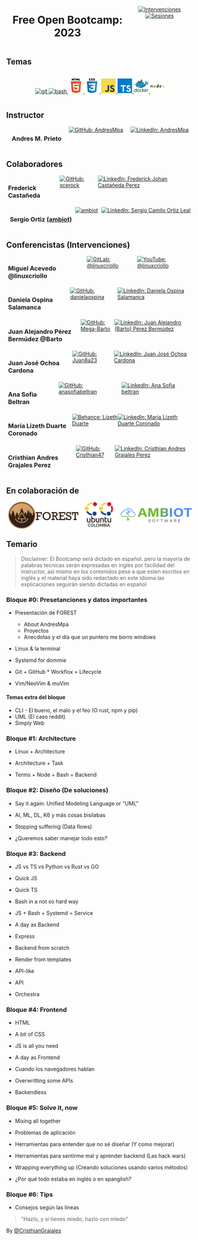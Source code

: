 <div style="display: flex; justify-content: space-around; margin: 5px">
    <h1 align="center">Free Open Bootcamp: 2023</h1>
    <div style="display: flex; justify-content: space-around; margin: 5px">
        <p align="center">
            <a href="https://www.youtube.com/watch?v=VN1FXw_my8A&list=PL6yzG4hP9laP4GK3o30JrmggKSA0rACbW" target="_blank" rel="noreferrer">
                <img
                    src="https://img.shields.io/badge/-Intervenciones-red?style=for-the-badge&logo=youtube"
                    alt="Intervenciones"
                />
            </a>
            <a href="https://www.youtube.com/watch?v=TIDaw1VPI1c&list=PL6yzG4hP9laOihWcfNMSLK0CNVnrqC_4R" target="_blank" rel="noreferrer">
                <img
                    src="https://img.shields.io/badge/-Sesiones-red?style=for-the-badge&logo=youtube"
                    alt="Sesiones"
                />
            </a>
        </p>
    </div>
</div>

## Temas

<div style="display: flex; justify-content: space-around; margin: 5px">
    <p align="center">
        <a href="https://git-scm.com/" target="_blank" rel="noreferrer">
            <img
                src="https://www.vectorlogo.zone/logos/git-scm/git-scm-icon.svg"
                alt="git"
                width="40"
                height="40"
            />
        </a>
        <a href="https://www.gnu.org/software/bash/" target="_blank" rel="noreferrer">
            <img
                src="https://www.vectorlogo.zone/logos/gnu_bash/gnu_bash-icon.svg"
                alt="bash"
                width="40"
                height="40"
            />
        </a>
        <a href="https://www.w3.org/html/" target="_blank" rel="noreferrer">
            <img
                src="https://raw.githubusercontent.com/devicons/devicon/master/icons/html5/html5-original-wordmark.svg"
                alt="html5"
                width="40"
                height="40"
            />
        </a>
        <a href="https://www.w3schools.com/css/" target="_blank" rel="noreferrer">
            <img
                src="https://raw.githubusercontent.com/devicons/devicon/master/icons/css3/css3-original-wordmark.svg"
                alt="css3"
                width="40"
                height="40"
            />
        </a>
        <a href="https://developer.mozilla.org/en-US/docs/Web/JavaScript" target="_blank" rel="noreferrer">
            <img
                src="https://raw.githubusercontent.com/devicons/devicon/master/icons/javascript/javascript-original.svg"
                alt="webpack"
                width="40"
                height="40"
            />
        </a>
        <a href="https://www.typescriptlang.org/" target="_blank" rel="noreferrer">
            <img
                src="https://raw.githubusercontent.com/devicons/devicon/master/icons/typescript/typescript-original.svg"
                alt="typescript"
                width="40"
                height="40"
                />
        </a>
        <a href="https://www.docker.com/" target="_blank" rel="noreferrer">
            <img
                src="https://raw.githubusercontent.com/devicons/devicon/master/icons/docker/docker-original-wordmark.svg"
                alt="docker"
                width="40"
                height="40"
            />
        </a>
        <a href="https://nodejs.org" target="_blank" rel="noreferrer">
            <img
                src="https://raw.githubusercontent.com/devicons/devicon/master/icons/nodejs/nodejs-original-wordmark.svg"
                alt="nodejs"
                width="40"
                height="40"
            />
        </a>
    </p>
</div>

## Instructor

<div style="display: flex; justify-content: space-around; margin: 5px">
    <h3>Andres M. Prieto</h3>
    <a href="https://github.com/AndresMpa" target="_blank" rel="noreferrer">
        <img
            src="https://img.shields.io/badge/-GitHub-black?style=for-the-badge&logo=GitHub"
            alt="GitHub: AndresMpa"
        />
    </a>
    <a href="https://github.com/AndresMpa" target="_blank" rel="noreferrer">
        <img
            src="https://img.shields.io/badge/-LinkedIn-blue?style=for-the-badge&logo=LinkedIn"
            alt="LinkedIn: AndresMpa"
        />
    </a>
</div>

## Colaboradores

<div style="display: flex; justify-content: space-around; margin: 5px">
    <h3>Frederick Castañeda</h3>
    <a href="https://github.com/xcerock" target="_blank" rel="noreferrer">
        <img
            src="https://img.shields.io/badge/-GitHub-black?style=for-the-badge&logo=GitHub"
            alt="GitHub: xcerock"
        />
    </a>
    <a href="https://www.linkedin.com/in/frederick-casta%C3%B1eda-perez/" target="_blank" rel="noreferrer">
        <img
            src="https://img.shields.io/badge/-LinkedIn-blue?style=for-the-badge&logo=LinkedIn"
            alt="LinkedIn: Frederick Johan Castañeda Perez"
        />
    </a>
</div>

<div style="display: flex; justify-content: space-around; margin: 5px">
    <h3>Sergio Ortiz <a href="https://www.ambiot.com.co/" target="_blank" rel="noreferrer">(ambiot)</a></h3>
    <a href="http://www.ambiot.com.co" target="_blank" rel="noreferrer">
        <img
            src="https://img.shields.io/badge/-Ambiot-lightblue?style=for-the-badge&logo=abstract"
            alt="ambiot"
        />
    </a>
    <a href="https://www.linkedin.com/in/sergio-camilo-ortiz-leal-b6888a127/" target="_blank" rel="noreferrer">
        <img
            src="https://img.shields.io/badge/-LinkedIn-blue?style=for-the-badge&logo=LinkedIn"
            alt="LinkedIn: Sergio Camilo Ortiz Leal"
        />
    </a>
</div>

## Conferencistas (Intervenciones)

<div style="display: flex; justify-content: space-around; margin: 5px">
    <h3>Miguel Acevedo @linuxcriollo</h3>
    <a href="https://gitlab.com/linux-criollo" target="_blank" rel="noreferrer">
        <img
            src="https://img.shields.io/badge/-GitLab-grey?style=for-the-badge&logo=gitlab"
            alt="GitLab: @linuxcriollo"
        />
    </a>
    <a href="https://www.youtube.com/@linuxcriollo" target="_blank" rel="noreferrer">
        <img
            src="https://img.shields.io/badge/-YouTube-red?style=for-the-badge&logo=youtube"
            alt="YouTube: @linuxcriollo"
        />
    </a>
</div>

<div style="display: flex; justify-content: space-around; margin: 5px">
    <h3>Daniela Ospina Salamanca</h3>
    <a href="https://github.com/danielaospina" target="_blank" rel="noreferrer">
        <img
            src="https://img.shields.io/badge/-GitHub-black?style=for-the-badge&logo=GitHub"
            alt="GitHub: danielaospina"
        />
    </a>
    <a href="https://www.linkedin.com/in/daniela-ospina-salamanca-a53a3918a/" target="_blank" rel="noreferrer">
        <img
            src="https://img.shields.io/badge/-LinkedIn-blue?style=for-the-badge&logo=LinkedIn"
            alt="LinkedIn: Daniela Ospina Salamanca"
        />
    </a>
</div>

<div style="display: flex; justify-content: space-around; margin: 5px">
    <h3>Juan Alejandro Pérez Bermúdez @Barto</h3>
    <a href="https://github.com/Mega-Barto" target="_blank" rel="noreferrer">
        <img
            src="https://img.shields.io/badge/-GitHub-black?style=for-the-badge&logo=GitHub"
            alt="GitHub: Mega-Barto"
        />
    </a>
    <a href="https://www.linkedin.com/in/juan-alejandro-p%C3%A9rez-berm%C3%BAdez-52961a230/" target="_blank" rel="noreferrer">
        <img
            src="https://img.shields.io/badge/-LinkedIn-blue?style=for-the-badge&logo=LinkedIn"
            alt="LinkedIn: Juan Alejandro (Barto) Pérez Bermúdez"
        />
    </a>
</div>

<div style="display: flex; justify-content: space-around; margin: 5px">
    <h3>Juan José Ochoa Cardona</h3>
    <a href="https://github.com/Juan8a23" target="_blank" rel="noreferrer">
        <img
            src="https://img.shields.io/badge/-GitHub-black?style=for-the-badge&logo=GitHub"
            alt="GitHub: Juan8a23"
        />
    </a>
    <a href="https://www.linkedin.com/in/juan8acardona/" target="_blank" rel="noreferrer">
        <img
            src="https://img.shields.io/badge/-LinkedIn-blue?style=for-the-badge&logo=LinkedIn"
            alt="LinkedIn: Juan José Ochoa Cardona"
        />
    </a>
</div>

<div style="display: flex; justify-content: space-around; margin: 5px">
    <h3>Ana Sofia Beltran</h3>
    <a href="https://github.com/anasofiabeltran" target="_blank" rel="noreferrer">
        <img
            src="https://img.shields.io/badge/-GitHub-black?style=for-the-badge&logo=GitHub"
            alt="GitHub: anasofiabeltran"
        />
    </a>
    <a href="https://www.linkedin.com/in/ana-sofia-beltran-63743321a/" target="_blank" rel="noreferrer">
        <img
            src="https://img.shields.io/badge/-LinkedIn-blue?style=for-the-badge&logo=LinkedIn"
            alt="LinkedIn: Ana Sofia beltran"
        />
    </a>
</div>

<div style="display: flex; justify-content: space-around; margin: 5px">
    <h3>Maria Lizeth Duarte Coronado</h3>
    <a href="https://www.behance.net/lizduarte" target="_blank" rel="noreferrer">
        <img
            src="https://img.shields.io/badge/-Behance-blue?style=for-the-badge&logo=Behance"
            alt="Behance: Lizeth Duarte"
        />
    </a>
    <a href="https://www.linkedin.com/in/lizduartee/" target="_blank" rel="noreferrer">
        <img
            src="https://img.shields.io/badge/-LinkedIn-blue?style=for-the-badge&logo=LinkedIn"
            alt="LinkedIn: Maria Lizeth Duarte Coronado"
        />
    </a>
</div>

<div style="display: flex; justify-content: space-around; margin: 5px">
    <h3>Cristhian Andres Grajales Perez</h3>
    <a href="https://github.com/Cristhian47" target="_blank" rel="noreferrer">
        <img
            src="https://img.shields.io/badge/-GitHub-black?style=for-the-badge&logo=GitHub"
            alt="GitHub: Cristhian47"
        />
    </a>
    <a href="https://www.linkedin.com/in/cristhian-andres-grajales-perez-5b5426229/" target="_blank" rel="noreferrer">
        <img
            src="https://img.shields.io/badge/-LinkedIn-blue?style=for-the-badge&logo=LinkedIn"
            alt="LinkedIn: Cristhian Andres Grajales Perez"
        />
    </a>
</div>

## En colaboración de

<div style="display: flex; justify-content: space-around; margin: 5px">
    <img
        src="https://raw.githubusercontent.com/F-O-R-E-S-T/web-bootcamp-2023/main/.assets/bootcamp.png"
        alt="Colaboradores"
    />
</div>

## Temario

> Disclaimer: El Bootcamp será dictado en español. pero la mayoría de palabras tecnicas serán expresadas en inglés por facilidad del instructor, así mismo en los contenidos pese a que esten escritos en inglés y el material haya sido redactado en este idioma las explicaciones seguirán siendo dictadas en español

### Bloque #0: Presetanciones y datos importantes

- Presentación de FOREST

  - About AndresMpa
  - Proyectos
  - Anecdotas y el día que un puntero me borro windows

- Linux & la terminal

- Systemd for dommie

- Git + GitHub \* Workflox = Lifecycle

- Vim/NeoVim & muVim

#### Temas extra del bloque

- CLI - El bueno, el malo y el feo (O rust, npm y pip)
- UML (El caso reddit)
- Simply Web

### Bloque #1: Architecture

- Linux + Architecture

- Architecture + Task

- Terms + Node + Bash = Backend

### Bloque #2: Diseño (De soluciones)

- Say it again: Unified Modeling Language or "UML"

- AI, ML, DL, K6 y más cosas bisilabas

- Stopping suffering (Data flows)

- ¿Queremos saber manejar todo esto?

### Bloque #3: Backend

- JS vs TS vs Python vs Rust vs GO

- Quick JS

- Quick TS

- Bash in a not so hard way

- JS + Bash + Systemd = Service

- A day as Backend

- Express

- Backend from scratch

- Render from templates

- API-like

- API

- Orchestra

### Bloque #4: Frontend

- HTML

- A bit of CSS

- JS is all you need

- A day as Frontend

- Cuando los navegadores hablan

- Overwritting some APIs

- Backendless

### Bloque #5: Solve it, now

- Mixing all together

- Problemas de aplicación

- Herramientas para entender que no sé diseñar (Y como mejorar)

- Herramientas para sentirme mal y aprender backend (Las hack wars)

- Wrapping everything up (Creando soluciones usando varios métodos)

- ¿Por qué todo estaba en inglés o en spanglish?

### Bloque #6: Tips

- Consejos según las lineas

> "Hazlo, y si tienes miedo, hazlo con miedo"

By [@CristhianGrajales](https://www.linkedin.com/in/cristhian-andres-grajales-perez-5b5426229/)
